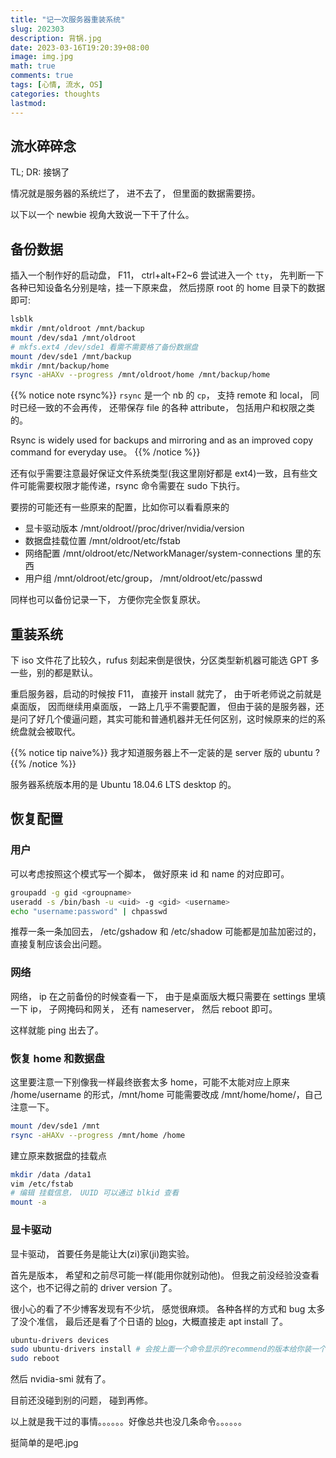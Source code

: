 ```yaml
---
title: "记一次服务器重装系统"
slug: 202303
description: 背锅.jpg
date: 2023-03-16T19:20:39+08:00
image: img.jpg
math: true
comments: true
tags: [心情, 流水, OS]
categories: thoughts
lastmod: 
---
```


## 流水碎碎念

TL; DR: 接锅了
<!-- 
{{% spoiler "TL; DR" %}}

周五晚上服务器挂了个实验就没管，周六早上发现 ssh 登不上，问了一个同学说他也登不上， 遂没管， 反正大概总归会好的， 只是没想到是我修。

之后老板先是由于我之前帮别的同学装过系统， 有制作启动盘的经验， 就叫我帮负责服务器管理的师兄做个启动盘， 我寻思怎么启动盘都不会做， 由于这个锅看起来并不大，就接下了。

后来又 call 我说可能是一个本科生搞坏了， 让我帮师兄打下手。

周一来做了启动盘， 下午老师就让我们修， 说他有很多方案， 修不好就叫他们厂商上门等等。

然后就从一个启动会 kernel panic 的服务器和一个 u 盘开始搞，老师把我拉进了厂商对接的群聊，师兄提供了一个显示器，别的感觉师兄也不太会。

{{% notice note 后记%}}
这完全没给我打下手的机会啊
{{% /notice %}}

厂商那边给的都是抽象的干啥，没命令我第一次接触咋知道咋做。。。

于是求助某运维大师， 刚好他有一篇 [作品](https://note.cubercsl.site/notes/6246dde7/)， 部分内容如有雷同都是我抄的。

情况就是系统烂了， 进不去了， 但里面的数据需要捞。实验代码可都在服务器里没做备份的， 如果扔了可不就真阿凉了。

整体流程就是需要把数据备份一下到一个非系统盘上， 然后重装系统， 再还原回去。

{{% notice tip story%}}
期间运维大师还尝试让我远程给他一个 `shell` 修这个 kernel panic。

详细了解了一下那个本科生的行为大概是往 ubuntu 上装了 yum， 然后用 yum 装东西的时候把一些系统组件搞烂了， `包括systemd在内的一些系统核心组件依赖glibc`。当然他是有 sudo 的， 我也不知道他怎么拿到的。。。。。。

大师搞了一些我看不懂的操作， 备份完重启后一直在 boot splash 界面进不去， 鉴定为好了没完全好， 于是还得重装系统， 之后又配置搞了半天差不多服务器又能正常使用了。
{{% /notice %}}

{{% /spoiler %}} -->

情况就是服务器的系统烂了， 进不去了， 但里面的数据需要捞。 

以下以一个 newbie 视角大致说一下干了什么。

## 备份数据

插入一个制作好的启动盘， F11， ctrl+alt+F2~6 尝试进入一个 `tty`， 先判断一下各种已知设备名分别是啥，挂一下原来盘， 然后捞原 root 的 home 目录下的数据即可:

```bash
lsblk
mkdir /mnt/oldroot /mnt/backup
mount /dev/sda1 /mnt/oldroot
# mkfs.ext4 /dev/sde1 看需不需要格了备份数据盘
mount /dev/sde1 /mnt/backup
mkdir /mnt/backup/home
rsync -aHAXv --progress /mnt/oldroot/home /mnt/backup/home
```



{{% notice note rsync%}}
`rsync` 是一个 nb 的 `cp`， 支持 remote 和 local， 同时已经一致的不会再传， 还带保存 file 的各种 attribute， 包括用户和权限之类的。 

Rsync is widely used for backups and mirroring and as an improved copy command for everyday use。
{{% /notice %}}

还有似乎需要注意最好保证文件系统类型(我这里刚好都是 ext4)一致，且有些文件可能需要权限才能传递，rsync 命令需要在 sudo 下执行。

要捞的可能还有一些原来的配置，比如你可以看看原来的

- 显卡驱动版本 /mnt/oldroot//proc/driver/nvidia/version
- 数据盘挂载位置 /mnt/oldroot/etc/fstab
- 网络配置 /mnt/oldroot/etc/NetworkManager/system-connections 里的东西
- 用户组 /mnt/oldroot/etc/group， /mnt/oldroot/etc/passwd
  
同样也可以备份记录一下， 方便你完全恢复原状。

## 重装系统

下 iso 文件花了比较久，rufus 刻起来倒是很快，分区类型新机器可能选 GPT 多一些，别的都是默认。

重启服务器，启动的时候按 F11， 直接开 install 就完了， 由于听老师说之前就是桌面版， 因而继续用桌面版， 一路上几乎不需要配置， 但由于装的是服务器，还是问了好几个傻逼问题，其实可能和普通机器并无任何区别，这时候原来的烂的系统盘就会被取代。

{{% notice tip naive%}}
我才知道服务器上不一定装的是 server 版的 ubuntu ?
{{% /notice %}}

服务器系统版本用的是 Ubuntu 18.04.6 LTS desktop 的。

## 恢复配置

### 用户

可以考虑按照这个模式写一个脚本， 做好原来 id 和 name 的对应即可。

```bash
groupadd -g gid <groupname>
useradd -s /bin/bash -u <uid> -g <gid> <username>
echo "username:password" | chpasswd
```

推荐一条一条加回去， /etc/gshadow 和 /etc/shadow 可能都是加盐加密过的， 直接复制应该会出问题。

### 网络

网络， ip 在之前备份的时候查看一下， 由于是桌面版大概只需要在 settings 里填一下 ip， 子网掩码和网关， 还有 nameserver， 然后 reboot 即可。

这样就能 ping 出去了。

### 恢复 home 和数据盘

这里要注意一下别像我一样最终嵌套太多 home，可能不太能对应上原来 /home/username 的形式，/mnt/home 可能需要改成 /mnt/home/home/，自己注意一下。

```bash
mount /dev/sde1 /mnt
rsync -aHAXv --progress /mnt/home /home
```

建立原来数据盘的挂载点

```bash
mkdir /data /data1
vim /etc/fstab
# 编辑 挂载信息， UUID 可以通过 blkid 查看
mount -a
```

### 显卡驱动

显卡驱动， 首要任务是能让大(zi)家(ji)跑实验。

首先是版本， 希望和之前尽可能一样(能用你就别动他)。 但我之前没经验没查看这个，也不记得之前的 driver version 了。

很小心的看了不少博客发现有不少坑， 感觉很麻烦。 各种各样的方式和 bug 太多了没个准信， 最后还是看了个日语的 [blog](https://hirooka。pro/nvidia-driver-ubuntu-20-04/)，大概直接走 apt install 了。

```bash
ubuntu-drivers devices
sudo ubuntu-drivers install # 会按上面一个命令显示的recommend的版本给你装一个
sudo reboot
```

然后 nvidia-smi 就有了。

目前还没碰到别的问题， 碰到再修。

<!-- ### 服务器配置

不想调模型， 无聊用 root 看了下服务器配置。。。

> /proc/cpuinfo
>
> model name : Intel(R) Xeon(R) Silver 4210R CPU @ 2.40GHz
>
> cat /proc/cpuinfo | grep "physical id" |sort |uniq
>
> 有 2 个物理 cpu， cpu cores 是 10， 每个 10 核， 有超线程， 一共呈现出 40 个 processor

/proc/meminfo

MemTotal 大概是 125G。

4 个 3070， 显存 8G(好小啊)

感觉配置也非常一般啊。 -->

以上就是我干过的事情。。。。。。好像总共也没几条命令。。。。。。

挺简单的是吧.jpg